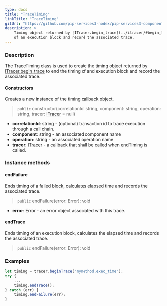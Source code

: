 ```yaml
---
type: docs
title: "TraceTiming"
linkTitle: "TraceTiming"
gitUrl: "https://github.com/pip-services3-nodex/pip-services3-components-nodex"
description: >
    Timing object returned by [ITracer.begin_trace](../itracer/#begin_trace) to end the timing
    of an execution block and record the associated trace.
---
```


### Description

The TraceTiming class is used to create the timing object returned by [ITracer.begin_trace](../itracer/#begin_trace) to end the timing of and execution block and record the associated trace.

#### Constructors
Creates a new instance of the timing callback object.

> `public` constructor(correlationId: string, component: string, operation: string, tracer: [ITracer](../itracer) = null)

- **correlationId**: string - (optional) transaction id to trace execution through a call chain.
- **component**: string - an associated component name
- **operation**: string - an associated operation name
- **tracer**: [ITracer](../itracer) - a callback that shall be called when endTiming is called.


### Instance methods

#### endFailure
Ends timing of a failed block, calculates elapsed time
and records the associated trace.

> `public` endFailure(error: Error): void

- **error**: Error - an error object associated with this trace.


#### endTrace
Ends timing of an execution block, calculates the elapsed time
and records the associated trace.

> `public` endFailure(error: Error): void
 
### Examples

```typescript
let timing = tracer.beginTrace("mymethod.exec_time");
try {
    ...
    timing.endTrace();
} catch (err) {
    timing.endFailure(err);
}
```

